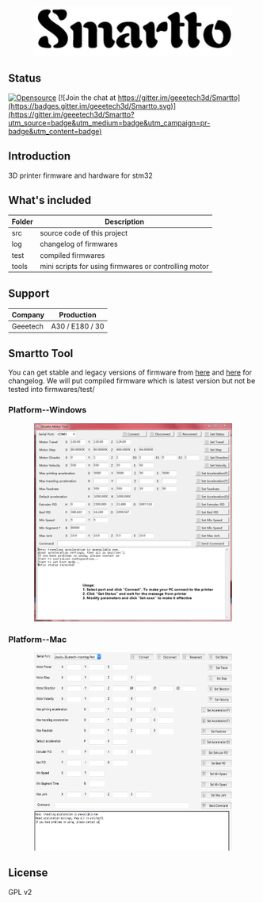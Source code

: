 <div align=center><img src="https://raw.githubusercontent.com/geeetech3d/smartto-iar/master/docs/assets/smartto-logo.png" width="400" height="100" alt="smartto-logo" /></div>

## Status
[![Opensource](https://img.shields.io/badge/Opensource%20by-Geeetech3D-blue.svg)](https://www.geeetech.com/)
[![Join the chat at https://gitter.im/geeetech3d/Smartto](https://badges.gitter.im/geeetech3d/Smartto.svg)](https://gitter.im/geeetech3d/Smartto?utm_source=badge&utm_medium=badge&utm_campaign=pr-badge&utm_content=badge)

## Introduction
3D printer firmware and hardware for stm32

## What's included
Folder | Description
--- | ---
src | source code of this project
log | changelog of firmwares
test | compiled firmwares
tools | mini scripts for using firmwares or controlling motor

## Support
Company | Production
--- | ---
Geeetech | A30 / E180 / 30

## Smartto Tool

You can get stable and legacy versions of firmware from [here](http://geeetech.com/firmware/) and [here](https://github.com/Geeetech3D/Smartto-IAR/tree/master/log/firmware_changelog.md) for changelog. We will put compiled firmware which is latest version but not be tested into firmwares/test/

### Platform--Windows
<div align=center><img src="https://raw.githubusercontent.com/geeetech3d/smartto-iar/master/docs/assets/motor_tool_snapshot.png" width="400" height="400" alt="motor-tool-usage" /></div>

### Platform--Mac
<div align=center><img src="https://raw.githubusercontent.com/geeetech3d/smartto-iar/master/docs/assets/motor_tool_mac_snapshot.png" width="400" height="400" alt="motor-tool-mac-usage" /></div>


## License
GPL v2
